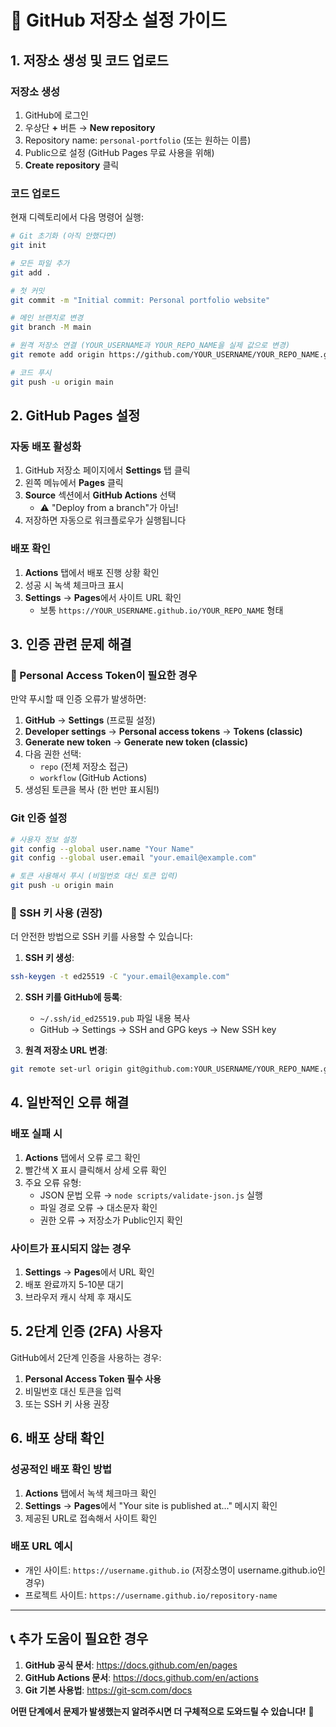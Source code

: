 # 🔧 GitHub 저장소 설정 가이드

## 1. 저장소 생성 및 코드 업로드

### 저장소 생성
1. GitHub에 로그인
2. 우상단 **+** 버튼 → **New repository**
3. Repository name: `personal-portfolio` (또는 원하는 이름)
4. Public으로 설정 (GitHub Pages 무료 사용을 위해)
5. **Create repository** 클릭

### 코드 업로드
현재 디렉토리에서 다음 명령어 실행:

```bash
# Git 초기화 (아직 안했다면)
git init

# 모든 파일 추가
git add .

# 첫 커밋
git commit -m "Initial commit: Personal portfolio website"

# 메인 브랜치로 변경
git branch -M main

# 원격 저장소 연결 (YOUR_USERNAME과 YOUR_REPO_NAME을 실제 값으로 변경)
git remote add origin https://github.com/YOUR_USERNAME/YOUR_REPO_NAME.git

# 코드 푸시
git push -u origin main
```

## 2. GitHub Pages 설정

### 자동 배포 활성화
1. GitHub 저장소 페이지에서 **Settings** 탭 클릭
2. 왼쪽 메뉴에서 **Pages** 클릭
3. **Source** 섹션에서 **GitHub Actions** 선택
   - ⚠️ "Deploy from a branch"가 아님!
4. 저장하면 자동으로 워크플로우가 실행됩니다

### 배포 확인
1. **Actions** 탭에서 배포 진행 상황 확인
2. 성공 시 녹색 체크마크 표시
3. **Settings** → **Pages**에서 사이트 URL 확인
   - 보통 `https://YOUR_USERNAME.github.io/YOUR_REPO_NAME` 형태

## 3. 인증 관련 문제 해결

### 🔐 Personal Access Token이 필요한 경우

만약 푸시할 때 인증 오류가 발생하면:

1. **GitHub** → **Settings** (프로필 설정)
2. **Developer settings** → **Personal access tokens** → **Tokens (classic)**
3. **Generate new token** → **Generate new token (classic)**
4. 다음 권한 선택:
   - `repo` (전체 저장소 접근)
   - `workflow` (GitHub Actions)
5. 생성된 토큰을 복사 (한 번만 표시됨!)

### Git 인증 설정
```bash
# 사용자 정보 설정
git config --global user.name "Your Name"
git config --global user.email "your.email@example.com"

# 토큰 사용해서 푸시 (비밀번호 대신 토큰 입력)
git push -u origin main
```

### 🔑 SSH 키 사용 (권장)

더 안전한 방법으로 SSH 키를 사용할 수 있습니다:

1. **SSH 키 생성**:
```bash
ssh-keygen -t ed25519 -C "your.email@example.com"
```

2. **SSH 키를 GitHub에 등록**:
   - `~/.ssh/id_ed25519.pub` 파일 내용 복사
   - GitHub → Settings → SSH and GPG keys → New SSH key

3. **원격 저장소 URL 변경**:
```bash
git remote set-url origin git@github.com:YOUR_USERNAME/YOUR_REPO_NAME.git
```

## 4. 일반적인 오류 해결

### 배포 실패 시
1. **Actions** 탭에서 오류 로그 확인
2. 빨간색 X 표시 클릭해서 상세 오류 확인
3. 주요 오류 유형:
   - JSON 문법 오류 → `node scripts/validate-json.js` 실행
   - 파일 경로 오류 → 대소문자 확인
   - 권한 오류 → 저장소가 Public인지 확인

### 사이트가 표시되지 않는 경우
1. **Settings** → **Pages**에서 URL 확인
2. 배포 완료까지 5-10분 대기
3. 브라우저 캐시 삭제 후 재시도

## 5. 2단계 인증 (2FA) 사용자

GitHub에서 2단계 인증을 사용하는 경우:

1. **Personal Access Token 필수 사용**
2. 비밀번호 대신 토큰을 입력
3. 또는 SSH 키 사용 권장

## 6. 배포 상태 확인

### 성공적인 배포 확인 방법
1. **Actions** 탭에서 녹색 체크마크 확인
2. **Settings** → **Pages**에서 "Your site is published at..." 메시지 확인
3. 제공된 URL로 접속해서 사이트 확인

### 배포 URL 예시
- 개인 사이트: `https://username.github.io` (저장소명이 username.github.io인 경우)
- 프로젝트 사이트: `https://username.github.io/repository-name`

---

## 📞 추가 도움이 필요한 경우

1. **GitHub 공식 문서**: https://docs.github.com/en/pages
2. **GitHub Actions 문서**: https://docs.github.com/en/actions
3. **Git 기본 사용법**: https://git-scm.com/docs

**어떤 단계에서 문제가 발생했는지 알려주시면 더 구체적으로 도와드릴 수 있습니다!** 🚀
